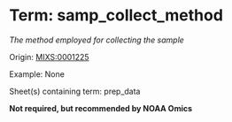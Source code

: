 # Term: samp_collect_method

*The method employed for collecting the sample*

Origin: [MIXS:0001225](https://w3id.org/mixs/0001225)

Example: None

Sheet(s) containing term: prep_data

**Not required, but recommended by NOAA Omics**